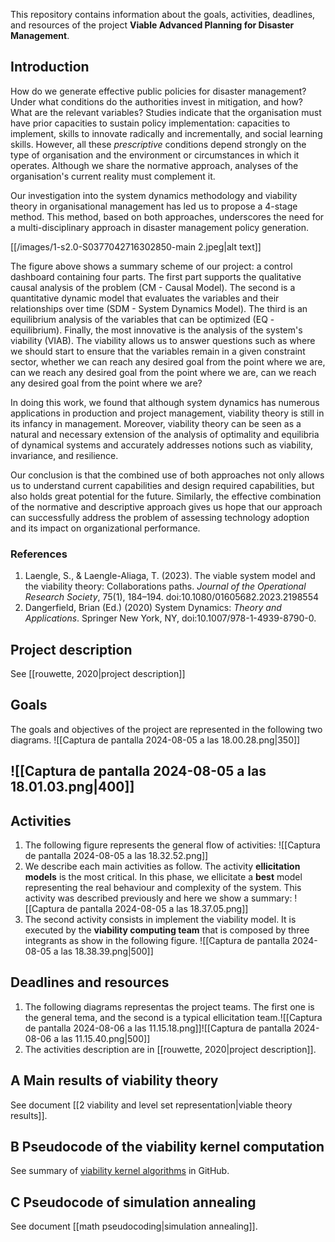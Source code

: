 This repository contains information about the goals, activities, deadlines, and resources of the project **Viable Advanced Planning for Disaster Management**. 

## Introduction
How do we generate effective public policies for disaster management? Under what conditions do the authorities invest in mitigation, and how? What are the relevant variables? Studies indicate that the organisation must have prior capacities to sustain policy implementation: capacities to implement, skills to innovate radically and incrementally, and social learning skills. However, all these *prescriptive* conditions depend strongly on the type of organisation and the environment or circumstances in which it operates. Although we share the normative approach, analyses of the organisation's current reality must complement it.

Our investigation into the system dynamics methodology and viability theory in organisational management has led us to propose a 4-stage method. This method, based on both approaches, underscores the need for a multi-disciplinary approach in disaster management policy generation. 

[[/images/1-s2.0-S0377042716302850-main 2.jpeg|alt text]]

The figure above shows a summary scheme of our project: a control dashboard containing four parts. The first part supports the qualitative causal analysis of the problem (CM - Causal Model). The second is a quantitative dynamic model that evaluates the variables and their relationships over time (SDM - System Dynamics Model). The third is an equilibrium analysis of the variables that can be optimized (EQ - equilibrium). Finally, the most innovative is the analysis of the system's viability (VIAB). The viability allows us to answer questions such as where we should start to ensure that the variables remain in a given constraint sector, whether we can reach any desired goal from the point where we are, can we reach any desired goal from the point where we are, can we reach any desired goal from the point where we are?

In doing this work, we found that although system dynamics has numerous applications in production and project management, viability theory is still in its infancy in management. Moreover, viability theory can be seen as a natural and necessary extension of the analysis of optimality and equilibria of dynamical systems and accurately addresses notions such as viability, invariance, and resilience.

Our conclusion is that the combined use of both approaches not only allows us to understand current capabilities and design required capabilities, but also holds great potential for the future. Similarly, the effective combination of the normative and descriptive approach gives us hope that our approach can successfully address the problem of assessing technology adoption and its impact on organizational performance.
### References
1. Laengle, S., & Laengle-Aliaga, T. (2023). The viable system model and the viability theory: Collaborations paths. *Journal of the Operational Research Society*, 75(1), 184–194. doi:10.1080/01605682.2023.2198554
2. Dangerfield, Brian (Ed.) (2020) System Dynamics: *Theory and Applications*. Springer New York, NY, doi:10.1007/978-1-4939-8790-0.

## Project description
See [[rouwette, 2020|project description]]
## Goals
The goals and objectives of the project are represented in the following two diagrams.
![[Captura de pantalla 2024-08-05 a las 18.00.28.png|350]]
## ![[Captura de pantalla 2024-08-05 a las 18.01.03.png|400]]

## Activities
1. The following figure represents the general flow of activities: ![[Captura de pantalla 2024-08-05 a las 18.32.52.png]]
2. We describe each main activities as follow. The activity  **ellicitation models** is the most critical. In this phase, we ellicitate a **best** model representing the real behaviour and complexity of the system. This activity was described previously and here we show a summary: ![[Captura de pantalla 2024-08-05 a las 18.37.05.png]]
3. The second activity consists in implement the viability model. It is executed by the **viability computing team** that is composed by three integrants as show in the following figure. ![[Captura de pantalla 2024-08-05 a las 18.38.39.png|500]]
## Deadlines and resources
1. The following diagrams representas the project teams. The first one is the general tema, and the second is a typical ellicitation team.![[Captura de pantalla 2024-08-06 a las 11.15.18.png]]![[Captura de pantalla 2024-08-06 a las 11.15.40.png|500]]
2. The activities description are in [[rouwette, 2020|project description]]. 
## A Main results of viability theory
See document [[2 viability and level set representation|viable theory results]].
## B Pseudocode of the viability kernel computation
See summary of [viability kernel algorithms](https://github.com/sigifredolaengle/viability-algorithms-biblio/tree/main?tab=readme-ov-file) in GitHub.
## C Pseudocode of simulation annealing
See document [[math pseudocoding|simulation annealing]]. 
